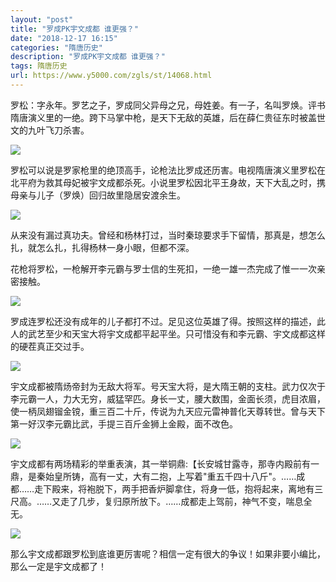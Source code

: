 ```yaml
---
layout: "post"
title: "罗成PK宇文成都 谁更强？"
date: "2018-12-17 16:15"
categories: "隋唐历史"
description: "罗成PK宇文成都 谁更强？"
tags: 隋唐历史
url: https://www.y5000.com/zgls/st/14068.html
---
```






罗松：字永年。罗艺之子，罗成同父异母之兄，母姓姜。有一子，名叫罗焕。评书隋唐演义里的一绝。跨下马掌中枪，是天下无敌的英雄，后在薛仁贵征东时被盖世文的九叶飞刀杀害。

![](https://img.y5000.com/uploads/allimg/170217/8-1F21GK029327.jpg)

罗松可以说是罗家枪里的绝顶高手，论枪法比罗成还历害。电视隋唐演义里罗松在北平府为救其母妃被宇文成都杀死。小说里罗松因北平王身故，天下大乱之时，携母亲与儿子（罗焕）回归故里隐居安渡余生。

![](https://img.y5000.com/uploads/allimg/170217/8-1F21GK020R8.jpg)

从来没有漏过真功夫。曾经和杨林打过，当时秦琼要求手下留情，那真是，想怎么扎，就怎么扎，扎得杨林一身小眼，但都不深。

花枪将罗松，一枪解开李元霸与罗士信的生死扣，一绝一雄一杰完成了惟一一次亲密接触。

![](https://img.y5000.com/uploads/allimg/170217/8-1F21GK00a27.jpg)

罗成连罗松还没有成年的儿子都打不过。足见这位英雄了得。按照这样的描述，此人的武艺至少和天宝大将宇文成都平起平坐。只可惜没有和李元霸、宇文成都这样的硬茬真正交过手。

![](https://img.y5000.com/uploads/allimg/170217/8-1F21GK0009C.jpg)

宇文成都被隋炀帝封为无敌大将军。号天宝大将，是大隋王朝的支柱。武力仅次于李元霸一人，力大无穷，威猛罕匹。身长一丈，腰大数围，金面长须，虎目浓眉，使一柄凤翅镏金镋，重三百二十斤，传说为九天应元雷神普化天尊转世。曾与天下第一好汉李元霸比武，手提三百斤金狮上金殿，面不改色。

![](https://img.y5000.com/uploads/allimg/170217/8-1F21GJ950149.jpg)

宇文成都有两场精彩的举重表演，其一举铜鼎:【长安城甘露寺，那寺内殿前有一鼎，是秦始皇所铸，高有一丈，大有二抱，上写着"重五千四十八斤"。……成都……走下殿来，将袍脱下，两手把香炉脚拿住，将身一低，抱将起来，离地有三尺高。……又走了几步，复归原所放下。……成都走上驾前，神气不变，喘息全无。

![](https://img.y5000.com/uploads/allimg/170217/8-1F21GJ940194.jpg)

那么宇文成都跟罗松到底谁更厉害呢？相信一定有很大的争议！如果非要小编比，那么一定是宇文成都了！
